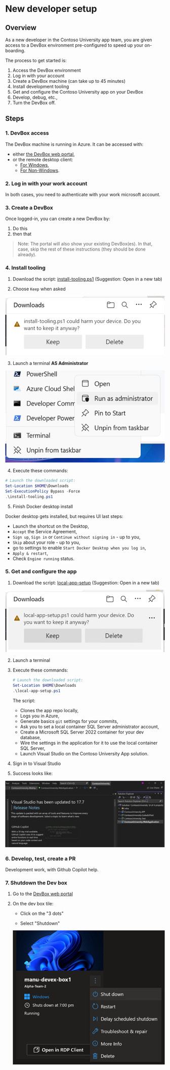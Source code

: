 # New developer setup

## Overview

As a new developer in the Contoso University app team, you are given access to a DevBox environment pre-configured to speed up your on-boarding.

The process to get started is:

1. Access the DevBox environment
2. Log in with your account
3. Create a DevBox machine (can take up to 45 minutes)
4. Install development tooling
5. Get and configure the Contoso University app on your DevBox
6. Develop, debug, etc.,
7. Turn the DevBox off.

## Steps

### 1. DevBox access

The DevBox machine is running in Azure. It can be accessed with:

- either [the DevBox web portal](https://devportal.microsoft.com/),
- or the remote desktop client:
  - [For Windows](https://learn.microsoft.com/en-us/azure/dev-box/tutorial-connect-to-dev-box-with-remote-desktop-app?tabs=windows#tabpanel_1_windows),
  - [For Non-Windows](https://learn.microsoft.com/en-us/azure/dev-box/tutorial-connect-to-dev-box-with-remote-desktop-app?tabs=windows#tabpanel_1_non-Windows).

### 2. Log in with your work account

In both cases, you need to authenticate with your work microsoft account.

### 3. Create a DevBox

Once logged-in, you can create a new DevBox by:

1. Do this
2. then that

> Note: The portal will also show your existing DevBox(es). In that, case, skip the rest of these instructions (they should be done already).

### 4. Install tooling

1. Download the script: [install-tooling.ps1](https://github.com/embergershared/dev-ex-app/blob/main/get-started/install-tooling.ps1) (Suggestion: Open in a new tab)

2. Choose `Keep` when asked

![Keep install script](../assets/keep-install-tooling.png)

3. Launch a terminal **AS Administrator**

![Terminal run as admin](../assets/run-as-admin.png)

4. Execute these commands:

```powershell
# Launch the downloaded script:
Set-Location $HOME\Downloads
Set-ExecutionPolicy Bypass -Force
.\install-tooling.ps1
```

5. Finish Docker desktop install

Docker desktop gets installed, but requires UI last steps:

- Launch the shortcut on the Desktop,
- `Accept` the Service Agreement,
- `Sign up`, `Sign in` or `Continue without signing in` - up to you,
- `Skip` about your role - up to you,
- go to settings to enable `Start Docker Desktop when you log in`,
- `Apply & restart`,
- Check `Engine running` status.

### 5. Get and configure the app

1. Download the script: [local-app-setup](https://github.com/embergershared/dev-ex-app/blob/main/get-started/local-app-setup.ps1) (Suggestion: Open in a new tab)

![Keep setup script](../assets/keep-local-app-setup.png)

2. Launch a terminal

3. Execute these commands:

    ```powershell
    # Launch the downloaded script:
    Set-Location $HOME\Downloads
    .\local-app-setup.ps1
    ```

    The script:

    - Clones the app repo locally,
    - Logs you in Azure,
    - Generate basics `git` settings for your commits,
    - Ask you to set a local container SQL Server administrator account,
    - Create a Microsoft SQL Server 2022 container for your dev database,
    - Wire the settings in the application for it to use the local container SQL Server,
    - Launch Visual Studio on the Contoso University App solution.

4. Sign in to Visual Studio

5. Success looks like:

![Success VS launch](../assets/vs-launch-success.png)

### 6. Develop, test, create a PR

Development work, with Github Copilot help.

### 7. Shutdown the Dev box

1. Go to the [DevBox web portal](https://devportal.microsoft.com/)

2. On the dev box tile:

   - Click on the "3 dots"

   - Select "Shutdown"

   ![shutdown](../assets/shut-down-devbox.png)
